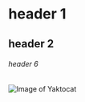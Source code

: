 # header 1
## header 2
###### header 6
![Image of Yaktocat](https://octodex.github.com/images/yaktocat.png)
